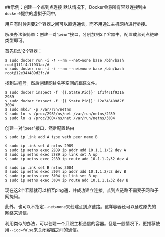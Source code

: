 ##示例：创建一个点到点连接
默认情况下，Docker会将所有容器连接到由`docker0`提供的虚拟子网中。

用户有时候需要2个容器之间可以直连通信，而不用通过主机网桥进行桥接。

解决办法很简单：创建一对“peer”接口，分别放到2个容器中，配置成点到点链路类型即可。

首先启动2个容器：
```
$ sudo docker run -i -t --rm --net=none base /bin/bash
root@1f1f4c1f931a:/#
$ sudo docker run -i -t --rm --net=none base /bin/bash
root@12e343489d2f:/#
```

找到进程号，然后创建网络名字空间的跟踪文件。
```
$ sudo docker inspect -f '{{.State.Pid}}' 1f1f4c1f931a
2989
$ sudo docker inspect -f '{{.State.Pid}}' 12e343489d2f
3004
$ sudo mkdir -p /var/run/netns
$ sudo ln -s /proc/2989/ns/net /var/run/netns/2989
$ sudo ln -s /proc/3004/ns/net /var/run/netns/3004
```

创建一对“peer”接口，然后配置路由
```
$ sudo ip link add A type veth peer name B

$ sudo ip link set A netns 2989
$ sudo ip netns exec 2989 ip addr add 10.1.1.1/32 dev A
$ sudo ip netns exec 2989 ip link set A up
$ sudo ip netns exec 2989 ip route add 10.1.1.2/32 dev A

$ sudo ip link set B netns 3004
$ sudo ip netns exec 3004 ip addr add 10.1.1.2/32 dev B
$ sudo ip netns exec 3004 ip link set B up
$ sudo ip netns exec 3004 ip route add 10.1.1.1/32 dev B
```
现在这2个容器就可以相互ping通，并成功建立连接。点到点链路不需要子网和子网掩码。

此外，也可以不指定`--net=none`来创建点到点链路。这样容器还可以通过原先的网络来通信。

利用类似的办法，可以创建一个只跟主机通信的容器。但是一般情况下，更推荐使用`--icc=false`来关闭容器之间的通信。
